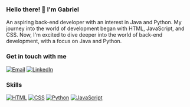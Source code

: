 ### Hello there! 👋 I'm Gabriel

An aspiring back-end developer with an interest in Java and Python. My journey into the world of development began with HTML, JavaScript, and CSS. Now, I'm excited to dive deeper into the world of back-end development, with a focus on Java and Python.
### Get in touch with me

[![Email](https://img.shields.io/badge/Gmail-D14836?style=for-the-badge&logo=gmail&logoColor=white)](mailto:gscmonteiro@gmail.com "Email")
[![LinkedIn](https://img.shields.io/badge/LinkedIn-0077B5?style=for-the-badge&logo=linkedin&logoColor=white)](https://www.linkedin.com/in/gabriel-s-c-monteiro-908935130/ "LinkedIn")

### Skills

[![HTML](https://img.shields.io/badge/HTML-239120?style=for-the-badge&logo=html5&logoColor=white)](https://developer.mozilla.org/en-US/docs/Web/HTML)
[![CSS](https://img.shields.io/badge/CSS-239120?&style=for-the-badge&logo=css3&logoColor=white)](https://developer.mozilla.org/en-US/docs/Web/CSS)
[![Python](https://img.shields.io/badge/Python-14354C?style=for-the-badge&logo=python&logoColor=white)](https://www.python.org/)
[![JavaScript](https://img.shields.io/badge/javascript-grey?style=for-the-badge&logo=javascript)](https://developer.mozilla.org/en-US/docs/Web/JavaScript)
